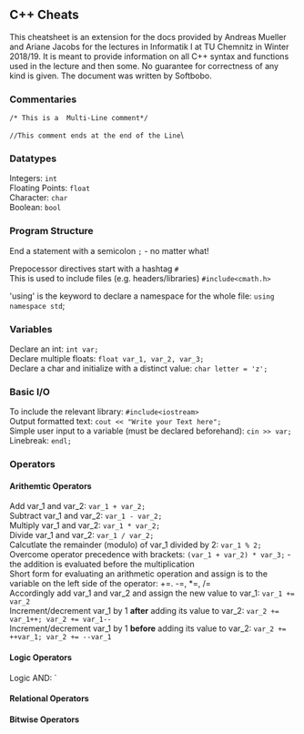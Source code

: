## C++ Cheats

This cheatsheet is an extension for the docs provided by Andreas Mueller and Ariane Jacobs for the lectures in Informatik I at TU Chemnitz in Winter 2018/19. It is meant to provide information on all C++ syntax and functions used in the lecture and then some. No guarantee for correctness of any kind is given. The document was written by Softbobo.

### Commentaries

` /* This is a 
Multi-Line comment*/ `

`//This comment ends at the end of the Line`\
### Datatypes

Integers: `int`\
Floating Points: `float`\
Character: `char`\
Boolean: `bool`
### Program Structure

End a statement with a semicolon `;` - no matter what!

Prepocessor directives start with a hashtag `#`\
This is used to include files (e.g. headers/libraries) `#include<cmath.h>`

'using' is the keyword to declare a namespace for the whole file: `using namespace std`;

### Variables

Declare an int: `int var;` \
Declare multiple floats: `float var_1, var_2, var_3;` \
Declare a char and initialize with a distinct value: `char letter = 'z';`

### Basic I/O

To include the relevant library: `#include<iostream>`\
Output formatted text: `cout << "Write your Text here";`\
Simple user input to a variable (must be declared beforehand): `cin >> var;`\
Linebreak: `endl;`

### Operators

#### Arithemtic Operators
Add var_1 and var_2: `var_1 + var_2;`\
Subtract var_1 and var_2: `var_1 - var_2;`\
Multiply var_1 and var_2: `var_1 * var_2;`\
Divide var_1 and var_2: `var_1 / var_2;`\
Calcutlate the remainder (modulo) of var_1 divided by 2: `var_1 % 2;`\
Overcome operator precedence with brackets: `(var_1 + var_2) * var_3;` - the addition is evaluated before the multiplication\
Short form for evaluating an arithmetic operation and assign is to the variable on the left side of the operator: +=. -=, *=, /=\
Accordingly add var_1 and var_2 and assign the new value to var_1: `var_1 += var_2`\
Increment/decrement var_1 by 1 __after__ adding its value to var_2: `var_2 += var_1++; var_2 += var_1--`\
Increment/decrement var_1 by 1 __before__ adding its value to var_2: `var_2 += ++var_1; var_2 += --var_1`
 
#### Logic Operators

Logic AND: `

#### Relational Operators

#### Bitwise Operators


